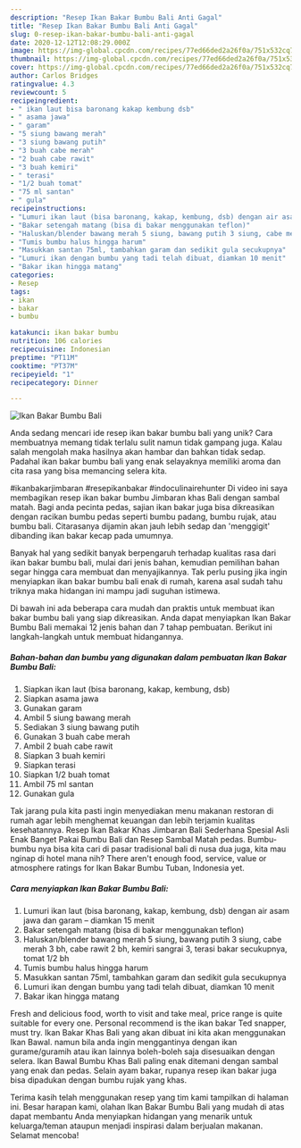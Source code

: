 ```yaml
---
description: "Resep Ikan Bakar Bumbu Bali Anti Gagal"
title: "Resep Ikan Bakar Bumbu Bali Anti Gagal"
slug: 0-resep-ikan-bakar-bumbu-bali-anti-gagal
date: 2020-12-12T12:08:29.000Z
image: https://img-global.cpcdn.com/recipes/77ed66ded2a26f0a/751x532cq70/ikan-bakar-bumbu-bali-foto-resep-utama.jpg
thumbnail: https://img-global.cpcdn.com/recipes/77ed66ded2a26f0a/751x532cq70/ikan-bakar-bumbu-bali-foto-resep-utama.jpg
cover: https://img-global.cpcdn.com/recipes/77ed66ded2a26f0a/751x532cq70/ikan-bakar-bumbu-bali-foto-resep-utama.jpg
author: Carlos Bridges
ratingvalue: 4.3
reviewcount: 5
recipeingredient:
- " ikan laut bisa baronang kakap kembung dsb"
- " asama jawa"
- " garam"
- "5 siung bawang merah"
- "3 siung bawang putih"
- "3 buah cabe merah"
- "2 buah cabe rawit"
- "3 buah kemiri"
- " terasi"
- "1/2 buah tomat"
- "75 ml santan"
- " gula"
recipeinstructions:
- "Lumuri ikan laut (bisa baronang, kakap, kembung, dsb) dengan air asam jawa dan garam – diamkan 15 menit"
- "Bakar setengah matang (bisa di bakar menggunakan teflon)"
- "Haluskan/blender bawang merah 5 siung, bawang putih 3 siung, cabe merah 3 bh, cabe rawit 2 bh, kemiri sangrai 3, terasi bakar secukupnya, tomat 1/2 bh"
- "Tumis bumbu halus hingga harum"
- "Masukkan santan 75ml, tambahkan garam dan sedikit gula secukupnya"
- "Lumuri ikan dengan bumbu yang tadi telah dibuat, diamkan 10 menit"
- "Bakar ikan hingga matang"
categories:
- Resep
tags:
- ikan
- bakar
- bumbu

katakunci: ikan bakar bumbu 
nutrition: 106 calories
recipecuisine: Indonesian
preptime: "PT11M"
cooktime: "PT37M"
recipeyield: "1"
recipecategory: Dinner

---
```



![Ikan Bakar Bumbu Bali](https://img-global.cpcdn.com/recipes/77ed66ded2a26f0a/751x532cq70/ikan-bakar-bumbu-bali-foto-resep-utama.jpg)

Anda sedang mencari ide resep ikan bakar bumbu bali yang unik? Cara membuatnya memang tidak terlalu sulit namun tidak gampang juga. Kalau salah mengolah maka hasilnya akan hambar dan bahkan tidak sedap. Padahal ikan bakar bumbu bali yang enak selayaknya memiliki aroma dan cita rasa yang bisa memancing selera kita.

#ikanbakarjimbaran #resepikanbakar #indoculinairehunter Di video ini saya membagikan resep ikan bakar bumbu Jimbaran khas Bali dengan sambal matah. Bagi anda pecinta pedas, sajian ikan bakar juga bisa dikreasikan dengan racikan bumbu pedas seperti bumbu padang, bumbu rujak, atau bumbu bali. Citarasanya dijamin akan jauh lebih sedap dan &#39;menggigit&#39; dibanding ikan bakar kecap pada umumnya.

Banyak hal yang sedikit banyak berpengaruh terhadap kualitas rasa dari ikan bakar bumbu bali, mulai dari jenis bahan, kemudian pemilihan bahan segar hingga cara membuat dan menyajikannya. Tak perlu pusing jika ingin menyiapkan ikan bakar bumbu bali enak di rumah, karena asal sudah tahu triknya maka hidangan ini mampu jadi suguhan istimewa.


Di bawah ini ada beberapa cara mudah dan praktis untuk membuat ikan bakar bumbu bali yang siap dikreasikan. Anda dapat menyiapkan Ikan Bakar Bumbu Bali memakai 12 jenis bahan dan 7 tahap pembuatan. Berikut ini langkah-langkah untuk membuat hidangannya.

<!--inarticleads1-->

##### Bahan-bahan dan bumbu yang digunakan dalam pembuatan Ikan Bakar Bumbu Bali:

1. Siapkan  ikan laut (bisa baronang, kakap, kembung, dsb)
1. Siapkan  asama jawa
1. Gunakan  garam
1. Ambil 5 siung bawang merah
1. Sediakan 3 siung bawang putih
1. Gunakan 3 buah cabe merah
1. Ambil 2 buah cabe rawit
1. Siapkan 3 buah kemiri
1. Siapkan  terasi
1. Siapkan 1/2 buah tomat
1. Ambil 75 ml santan
1. Gunakan  gula


Tak jarang pula kita pasti ingin menyediakan menu makanan restoran di rumah agar lebih menghemat keuangan dan lebih terjamin kualitas kesehatannya. Resep Ikan Bakar Khas Jimbaran Bali Sederhana Spesial Asli Enak Banget Pakai Bumbu Bali dan Resep Sambal Matah pedas. Bumbu-bumbu nya bisa kita cari di pasar tradisional bali di nusa dua juga, kita mau nginap di hotel mana nih? There aren&#39;t enough food, service, value or atmosphere ratings for Ikan Bakar Bumbu Tuban, Indonesia yet. 

<!--inarticleads2-->

##### Cara menyiapkan Ikan Bakar Bumbu Bali:

1. Lumuri ikan laut (bisa baronang, kakap, kembung, dsb) dengan air asam jawa dan garam – diamkan 15 menit
1. Bakar setengah matang (bisa di bakar menggunakan teflon)
1. Haluskan/blender bawang merah 5 siung, bawang putih 3 siung, cabe merah 3 bh, cabe rawit 2 bh, kemiri sangrai 3, terasi bakar secukupnya, tomat 1/2 bh
1. Tumis bumbu halus hingga harum
1. Masukkan santan 75ml, tambahkan garam dan sedikit gula secukupnya
1. Lumuri ikan dengan bumbu yang tadi telah dibuat, diamkan 10 menit
1. Bakar ikan hingga matang


Fresh and delicious food, worth to visit and take meal, price range is quite suitable for every one. Personal recommend is the ikan bakar Ted snapper, must try. Ikan Bakar Khas Bali yang akan dibuat ini kita akan menggunakan Ikan Bawal. namun bila anda ingin menggantinya dengan ikan gurame/guramih atau ikan lainnya boleh-boleh saja disesuaikan dengan selera. Ikan Bawal Bumbu Khas Bali paling enak ditemani dengan sambal yang enak dan pedas. Selain ayam bakar, rupanya resep ikan bakar juga bisa dipadukan dengan bumbu rujak yang khas. 

Terima kasih telah menggunakan resep yang tim kami tampilkan di halaman ini. Besar harapan kami, olahan Ikan Bakar Bumbu Bali yang mudah di atas dapat membantu Anda menyiapkan hidangan yang menarik untuk keluarga/teman ataupun menjadi inspirasi dalam berjualan makanan. Selamat mencoba!
